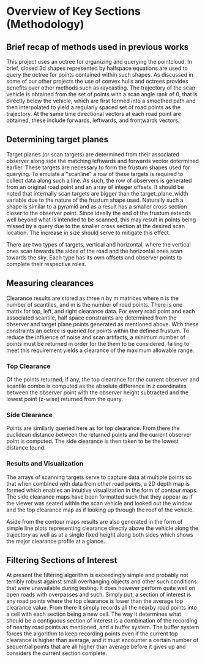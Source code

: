 # Overview of Key Sections (Methodology)

## Brief recap of methods used in previous works

This project uses an octree for organizing and querying the pointcloud. In brief, closed 3d shapes represented by halfspace equations are used to query the octree for points contained within such shapes. As discussed in some of our other projects the use of convex hulls and octrees provides benefits over other methods such as raycasting. The trajectory of the scan vehicle is obtained from the set of points with a scan angle rank of 0, that is directly below the vehicle, which are first formed into a smoothed path and then interpolated to yield a regularly spaced set of road points as the trajectory. At the same time directional vectors at each road point are obtained, these include forwards, leftwards, and frontwards vectors.

## Determining target planes

Target planes (or scan targets) are determined from their associated observer along side the matching leftwards and forwards vector determined earlier. These targets are necessary to form the frustum shapes used for querying. To emulate a "scanline" a row of these targets is required to collect data along such a line. As such, the row of observers is generated from an original road point and an array of integer offsets. It should be noted that internally scan targets are bigger than the target_plane_width variable due to the nature of the frustum shape used. Naturally such a shape is similar to a pyramid and as a result has a smaller cross section closer to the observer point. Since ideally the end of the frustum extends well beyond what is intended to be scanned, this may result in points being missed by a query due to the smaller cross section at the desired scan location. The increase in size should serve to mitigate this effect.

There are two types of targets, vertical and horizontal, where the vertical ones scan towards the sides of the road and the horizontal ones scan towards the sky. Each type has its own offsets and observer points to complete their respective roles.

## Measuring clearances

Clearance results are stored as three n by m matrices where n is the number of scantiles, and m is the number of road points. There is one matrix for top, left, and right clearance data. For every road point and each associated scantile, half space constraints are determined from the observer and target plane points generated as mentioned above. With these constraints an octree is queried for points within the defined frustum. To reduce the influence of noise and scan artifacts, a minimum number of points must be returned in order for the them to be considered, failing to meet this requirement yields a clearance of the maximum allowable range.

### Top Clearance

Of the points returned, if any, the top clearance for the current observer and scantile combo is computed as the absolute difference in z coordinates between the observer point with the observer height subtracted and the lowest point (z-wise) returned from the query.

### Side Clearance

Points are similarly queried here as for top clearance. From there the euclidean distance between the returned points and the current observer point is computed. The side clearance is then taken to be the lowest distance found.

### Results and Visualization

The arrays of scanning targets serve to capture data at multiple points so that when combined with data from other road points, a 2D depth map is formed which enables an intuitive visualization in the form of contour maps. The side clearance maps have been formatted such that they appear as if the viewer was seated within the scan vehicle and looked out the window and the top clearance map as if looking up through the roof of the vehicle.

Aside from the contour maps results are also generated in the form of simple line plots representing clearance directly above the vehicle along the trajectory as well as at a single fixed height along both sides which shows the major clearance profile at a glance.

## Filtering Sections of Interest

At present the filtering algorithm is exceedingly simple and probably not terribly robust against small overhanging objects and other such conditions that were unavailable during testing. It does however perform quite well on open roads with overpasses and such. Simply put, a section of interest is any road points where the top clearance is lower than the average top clearance value. From there it simply records all the nearby road points into a cell with each section being a new cell. The way it determines what should be a contiguous section of interest is a combination of the recording of nearby road points as mentioned, and a buffer system. The buffer system forces the algorithm to keep recording points even if the current top clearance is higher than average, and it must encounter a certain number of sequential points that are all higher than average before it gives up and considers the current section complete.
